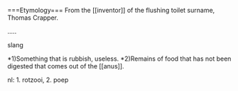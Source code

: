 ===Etymology===
From the [[inventor]] of the flushing toilet surname, Thomas Crapper.

.....

slang

*1)Something that is rubbish, useless.
*2)Remains of food that has not been digested that comes out of the [[anus]].

nl: 1. rotzooi, 2. poep